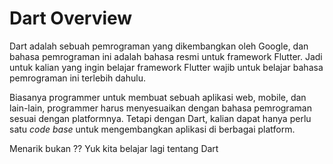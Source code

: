 # Dart Overview
Dart adalah sebuah pemrograman yang dikembangkan oleh Google, dan bahasa pemrograman ini adalah bahasa resmi untuk framework Flutter. Jadi untuk kalian yang ingin belajar framework Flutter wajib untuk belajar bahasa pemrograman ini terlebih dahulu.

Biasanya programmer untuk membuat sebuah aplikasi web,  mobile, dan lain-lain, programmer harus menyesuaikan dengan bahasa pemrograman sesuai dengan platformnya. Tetapi dengan Dart, kalian dapat hanya perlu satu _code base_ untuk mengembangkan aplikasi di berbagai platform.

Menarik bukan ?? Yuk kita belajar lagi tentang Dart